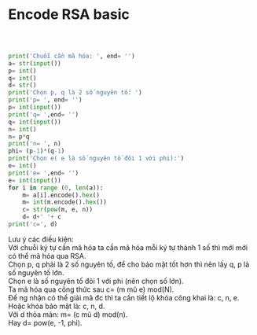 # Encode RSA basic
```Python



print('Chuỗi cần mã hóa: ', end= '')
a= str(input())
p= int()
q= int()
d= str()
print('Chọn p, q là 2 số nguyên tố: ')
print('p= ', end= '')
p= int(input())
print('q= ',end= '')
q= int(input())
n= int()
n= p*q
print('n= ', n)
phi= (p-1)*(q-1)
print('Chọn e( e là số nguyên tố đôi 1 với phi):')
e= int()
print('e= ',end= '')
e= int(input())
for i in range (0, len(a)):
    m= a[i].encode().hex()
    m= int(m.encode().hex())
    c= str(pow(m, e, n))
    d= d+' '+ c
print('c=', d)


```
Lưu ý các điều kiện:  
Với chuỗi ký tự cần mã hóa ta cần mã hóa mỗi ký tự thành 1 số thì mới mới có thể mã hóa qua RSA.  
Chọn p, q phải là 2 số nguyên tố, để cho bảo mật tốt hơn thì nên lấy q, p là số nguyên tố lớn.  
Chọn e là số nguyên tố đôi 1 với phi (nên chọn số lớn).  
Ta mã hóa qua công thức sau c= (m mũ e) mod(N).  
Để ng nhận có thể giải mã đc thì ta cần tiết lộ khóa công khai là: c, n, e.  
Hoặc khóa bảo mật là: c, n, d.  
Với d thỏa mãn: m= (c mũ d) mod(n).  
Hay d= pow(e, -1, phi).  


